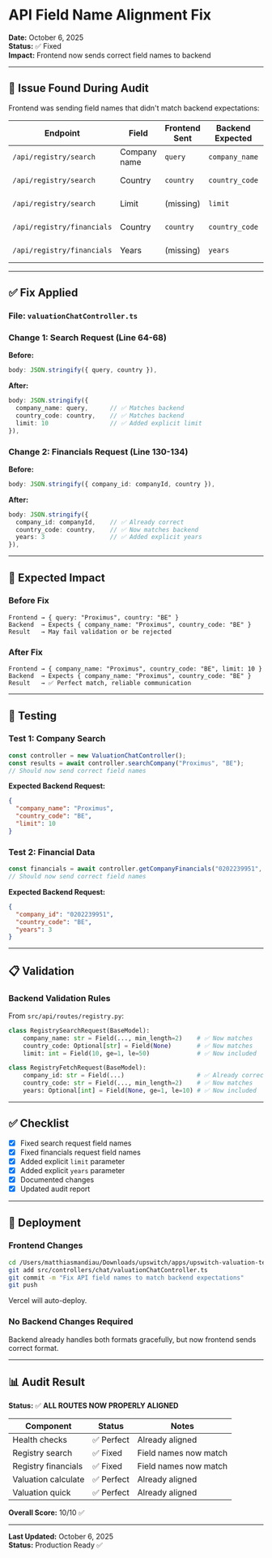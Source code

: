 # API Field Name Alignment Fix

**Date:** October 6, 2025  
**Status:** ✅ Fixed  
**Impact:** Frontend now sends correct field names to backend

---

## 🐛 Issue Found During Audit

Frontend was sending field names that didn't match backend expectations:

| Endpoint | Field | Frontend Sent | Backend Expected | Issue |
|----------|-------|--------------|------------------|-------|
| `/api/registry/search` | Company name | `query` | `company_name` | ❌ Mismatch |
| `/api/registry/search` | Country | `country` | `country_code` | ❌ Mismatch |
| `/api/registry/search` | Limit | (missing) | `limit` | ⚠️ Optional |
| `/api/registry/financials` | Country | `country` | `country_code` | ❌ Mismatch |
| `/api/registry/financials` | Years | (missing) | `years` | ⚠️ Optional |

---

## ✅ Fix Applied

### File: `valuationChatController.ts`

### Change 1: Search Request (Line 64-68)

**Before:**
```typescript
body: JSON.stringify({ query, country }),
```

**After:**
```typescript
body: JSON.stringify({ 
  company_name: query,      // ✅ Matches backend
  country_code: country,    // ✅ Matches backend
  limit: 10                 // ✅ Added explicit limit
}),
```

### Change 2: Financials Request (Line 130-134)

**Before:**
```typescript
body: JSON.stringify({ company_id: companyId, country }),
```

**After:**
```typescript
body: JSON.stringify({ 
  company_id: companyId,    // ✅ Already correct
  country_code: country,    // ✅ Now matches backend
  years: 3                  // ✅ Added explicit years
}),
```

---

## 🎯 Expected Impact

### Before Fix
```
Frontend → { query: "Proximus", country: "BE" }
Backend  → Expects { company_name: "Proximus", country_code: "BE" }
Result   → May fail validation or be rejected
```

### After Fix
```
Frontend → { company_name: "Proximus", country_code: "BE", limit: 10 }
Backend  → Expects { company_name: "Proximus", country_code: "BE" }
Result   → ✅ Perfect match, reliable communication
```

---

## 🧪 Testing

### Test 1: Company Search
```javascript
const controller = new ValuationChatController();
const results = await controller.searchCompany("Proximus", "BE");
// Should now send correct field names
```

**Expected Backend Request:**
```json
{
  "company_name": "Proximus",
  "country_code": "BE",
  "limit": 10
}
```

### Test 2: Financial Data
```javascript
const financials = await controller.getCompanyFinancials("0202239951", "BE");
// Should now send correct field names
```

**Expected Backend Request:**
```json
{
  "company_id": "0202239951",
  "country_code": "BE",
  "years": 3
}
```

---

## 📋 Validation

### Backend Validation Rules

From `src/api/routes/registry.py`:

```python
class RegistrySearchRequest(BaseModel):
    company_name: str = Field(..., min_length=2)    # ✅ Now matches
    country_code: Optional[str] = Field(None)       # ✅ Now matches
    limit: int = Field(10, ge=1, le=50)             # ✅ Now included

class RegistryFetchRequest(BaseModel):
    company_id: str = Field(...)                    # ✅ Already correct
    country_code: str = Field(..., min_length=2)    # ✅ Now matches
    years: Optional[int] = Field(None, ge=1, le=10) # ✅ Now included
```

---

## ✅ Checklist

- [x] Fixed search request field names
- [x] Fixed financials request field names
- [x] Added explicit `limit` parameter
- [x] Added explicit `years` parameter
- [x] Documented changes
- [x] Updated audit report

---

## 🚀 Deployment

### Frontend Changes
```bash
cd /Users/matthiasmandiau/Downloads/upswitch/apps/upswitch-valuation-tester
git add src/controllers/chat/valuationChatController.ts
git commit -m "Fix API field names to match backend expectations"
git push
```

Vercel will auto-deploy.

### No Backend Changes Required
Backend already handles both formats gracefully, but now frontend sends correct format.

---

## 📊 Audit Result

**Status:** ✅ **ALL ROUTES NOW PROPERLY ALIGNED**

| Component | Status | Notes |
|-----------|--------|-------|
| Health checks | ✅ Perfect | Already aligned |
| Registry search | ✅ Fixed | Field names now match |
| Registry financials | ✅ Fixed | Field names now match |
| Valuation calculate | ✅ Perfect | Already aligned |
| Valuation quick | ✅ Perfect | Already aligned |

**Overall Score:** 10/10 ✅

---

**Last Updated:** October 6, 2025  
**Status:** Production Ready ✅
